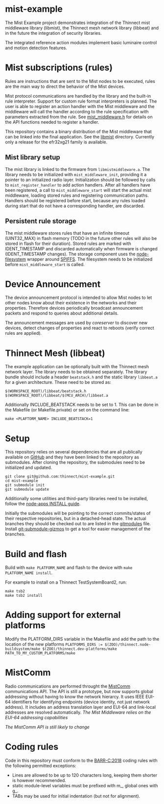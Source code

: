 # mist-example

The Mist Example project demonstrates integration of the Thinnect mist
middleware library (libmist), the Thinnect mesh network library (libbeat)
and in the future the integration of security libraries.

The integrated reference action modules implement basic luminaire control
and motion detection features.

# Mist subscriptions (rules)

Rules are instructions that are sent to the Mist nodes to be executed, rules
are the main way to direct the behavior of the Mist devices.

Mist protocol communications are handled by the library and the built-in
rule interpreter. Support for custom rule format interpreters is planned.
The user is able to register an action handler with the Mist middleware and
the middleware will call the handler according to the rule specification
with parameters extracted from the rule.
See [mist_middleware.h](libmist/mist_middleware.h) for details on the API
functions needed to register a handler.

This repository contains a binary distribution of the Mist middleware that can
be linked into the final application. See the [libmist](libmist) directory.
Currently only a release for the efr32xg21 family is available.

## Mist library setup

The mist library is linked to the firmware from `libmistmiddleware.a`. The
library needs to be initialized with `mist_middleware_init`, providing it a
pointer to an initialized radio layer. Initialization should be followed by
calls to `mist_register_handler` to add action handlers. After all handlers
have been registered, a call to `mist_middleware_start` will start the actual
mist middleware, loading stored rules and registering communication paths.
Handlers should be registered before start, because any rules loaded during
start that do not have a corresponding handler, are discarded.

## Persistent rule storage

The mist middleware stores rules that have an infinite timeout (UINT32_MAX) in
flash memory (TODO in the future other rules will also be stored in flash for
their duration).
Stored rules are marked with IDENT_TIMESTAMP and discarded automatically when
firmware is changed (IDENT_TIMESTAMP changes). The storage component uses
the [node-filesystem](https://github.com/thinnect/node-filesystem.git) wrapper
around [SPIFFS](https://github.com/pellepl/spiffs). The filesystem needs to be
initialized before `mist_middleware_start` is called.

# Device Announcement

The device announcement protocol is intended to allow Mist nodes to let other
nodes know about their existence in the networks and their properties.
Therefore devices periodically broadcast announcement packets and respond to
queries about additional details.

The announcement messages are used by *coreserver* to discover new devices,
detect changes of properties and react to reboots (verify correct rules are applied).

# Thinnect Mesh (libbeat)

The example application can be optionally built with the Thinnect mesh network
layer. The library needs to be obtained separately. The library bundle should
include a header `beatstack.h` and the static library `libbeat.a` for a given
architecture. These need to be stored as:
```
$(WORKSPACE_ROOT)/libbeat/beatstack.h
$(WORKSPACE_ROOT)/libbeat/$(MCU_ARCH)/libbeat.a
```

Additionally INCLUDE_BEATSTACK needs to be set to 1. This can be done in the
Makefile (or Makefile.private) or set on the command line:

```
make <PLAFTORM_NAME> INCLUDE_BEATSTACK=1
```

# Setup

This repository relies on several dependencies that are all publically available
on [GitHub](https://github.com) and they have been linked to the repository as
submodules. After cloning the repository, the submodules need to be initialized
and updated.
```
git clone git@github.com:thinnect/mist-example.git
cd mist-example
git submodule init
git submodule update
```

Additionally some utilities and third-party libraries need to be installed,
follow the [node-apps INSTALL guide](https://github.com/thinnect/node-apps/blob/master/INSTALL.md).

Initially the submodules will be pointing to the correct commits/states of their
respective repositories, but in a detached-head state. The actual branches they
should be checked out to are listed in the [gitmodules](.gitmodules) file.
Install [git-submodule-gizmos](https://github.com/raidoz/git-submodule-gizmos)
to get a tool for easier management of the branches.

# Build and flash

Build with `make PLATFORM_NAME` and flash to the device with `make PLATFORM_NAME install`.

For example to install on a Thinnect TestSystemBoard2, run:
```
make tsb2
make tsb2 install
```

# Adding support for external platforms

Modify the PLATFORM_DIRS variable in the Makefile and add the path to the
location of the new platforms
`PLATFORMS_DIRS := $(ZOO)/thinnect.node-buildsystem/make $(ZOO)/thinnect.dev-platforms/make PATH_TO_MY_CUSTOM_PLATFORMS/make`

# MistComm
Radio communications are performed throught the
[MistComm](https://github.com/thinnect/mist-comm/tree/euis) communications API.
The API is still a prototype, but now supports global addressing
without having to know the network hierarcy. It uses IEEE EUI-64 identifiers for
identifying endpoints (device identity, not just network address). It includes
an address translation layer and EUI-64 and link-local addresses are resolved
automatically.
*The Mist Middleware relies on the EUI-64 addressing capabilities*

*The MistComm API is still likely to change*

# Coding rules

Code in this repository must conform to the
[BARR-C:2018](https://barrgroup.com/Embedded-Systems/Books/Embedded-C-Coding-Standard)
coding rules with the following permitted exceptions:
- Lines are allowed to be up to 120 characters long, keeping them shorter is
  however recommended.
- static module-level variables must be prefixed with m_, global ones with g_.
- TABs may be used for initial indentation (but not for alignment).
